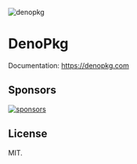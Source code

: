 <!-- markdownlint-disable MD041 -->

![denopkg](./public/denopkg.png)

# DenoPkg

Documentation: https://denopkg.com

## Sponsors

[![sponsors](https://sponsors-images.egoist.sh/sponsors.svg)](https://github.com/sponsors/egoist)

## License

MIT.


